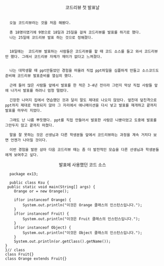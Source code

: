 <center>코드리뷰 첫 발표날</center>                                         


      오늘 코드리뷰라는 것을 처음 해봤다.

      총 18명이였기에 9명으로 18일과 25일을 걸쳐 코드리뷰를 발표를 하기로 했다.
      나는 25일에 코드리뷰 발표 하는 것으로 정해졌다.


      18일에는  코드리뷰 발표하는 사람들은 코드리뷰를 할 때 코드 소스를 들고 와서 코드리뷰만 했다. 그래서 코드리뷰 자체가 재미가 없다고 느껴졌다.


      나는 대학생활 때 ppt만들었던 경험을 떠올려 직접 ppt파일을 심플하게 만들고 소스코드도 준비해 코드리뷰 발표준비를 열심히 했다.

      근래 들어 많은 사람들 앞에서 발표를 한 적은 3-4년 전이라 그런지 막상 직접 사람들 앞에 나가서 발표를 하려니 엄청 떨렸다.

      긴장한 나머지 집에서 연습했던 것과 달리 말도 제대로 나오지 않았다. 엎친데 덮친격으로 ppt까지 제대로 작동되지 않아 그 자리에서 애니메이션을 다시 넣고 발표를 재개하고 끝까지 발표를 마무리 지었다.

      그래도 난 나름 뿌듯했다. ppt를 직접 만들어서 발표한 사람은 나뿐이었고 도중에 발표를 그만두지 않고 끝까지 마쳤다. 
      
      말을 잘 못하는 것은 선생님과 다른 학생분들 앞에서 코드리뷰하는 과정을 계속 거치다 보면 언젠가 나아질 것이다. 

      이번 경험을 발판 삼아 다음 코드리뷰 때는 좀 더 발전적인 모습을 다른 선생님과 학생분들에게 보여주고 싶다. 

<center>발표에 사용했던 코드 소스</center>


      package ex13;

      public class Ksu {
	 public static void main(String[] args) {
		Orange or = new Orange();
		
		if(or instanceof Orange) {
			System.out.println("이것은 Orange 클래스의 인스턴스입니다.");
		}
		if(or instanceof Fruit) {
			System.out.println("이것은 Fruit 클래스의 인스턴스입니다.");
		}
		if(or instanceof Object) {
			System.out.println("이것은 Object 클래스의 인스턴스입니다.");
		}
		System.out.println(or.getClass().getName());
	}
	}// class
	class Fruit{}
	class Orange extends Fruit{}


